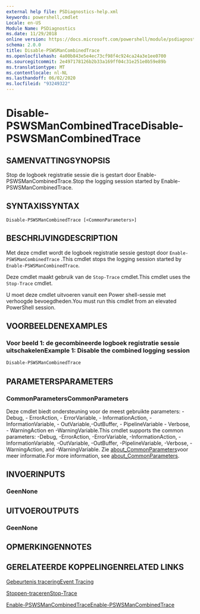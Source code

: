 ```yaml
---
external help file: PSDiagnostics-help.xml
keywords: powershell,cmdlet
Locale: en-US
Module Name: PSDiagnostics
ms.date: 11/29/2018
online version: https://docs.microsoft.com/powershell/module/psdiagnostics/disable-pswsmancombinedtrace?view=powershell-7&WT.mc_id=ps-gethelp
schema: 2.0.0
title: Disable-PSWSManCombinedTrace
ms.openlocfilehash: 4a00b843e5e4ec73cf98f4c924ca24a3e1ee0700
ms.sourcegitcommit: 2e497178126b2b33a169ff04c31e251e0b59e89b
ms.translationtype: MT
ms.contentlocale: nl-NL
ms.lasthandoff: 06/02/2020
ms.locfileid: "93249322"
---
```

# <span data-ttu-id="e8d5b-103">Disable-PSWSManCombinedTrace</span><span class="sxs-lookup"><span data-stu-id="e8d5b-103">Disable-PSWSManCombinedTrace</span></span>

## <span data-ttu-id="e8d5b-104">SAMENVATTING</span><span class="sxs-lookup"><span data-stu-id="e8d5b-104">SYNOPSIS</span></span>
<span data-ttu-id="e8d5b-105">Stop de logboek registratie sessie die is gestart door Enable-PSWSManCombinedTrace.</span><span class="sxs-lookup"><span data-stu-id="e8d5b-105">Stop the logging session started by Enable-PSWSManCombinedTrace.</span></span>

## <span data-ttu-id="e8d5b-106">SYNTAXIS</span><span class="sxs-lookup"><span data-stu-id="e8d5b-106">SYNTAX</span></span>

```
Disable-PSWSManCombinedTrace [<CommonParameters>]
```

## <span data-ttu-id="e8d5b-107">BESCHRIJVING</span><span class="sxs-lookup"><span data-stu-id="e8d5b-107">DESCRIPTION</span></span>

<span data-ttu-id="e8d5b-108">Met deze cmdlet wordt de logboek registratie sessie gestopt door `Enable-PSWSManCombinedTrace` .</span><span class="sxs-lookup"><span data-stu-id="e8d5b-108">This cmdlet stops the logging session started by `Enable-PSWSManCombinedTrace`.</span></span>

<span data-ttu-id="e8d5b-109">Deze cmdlet maakt gebruik van de `Stop-Trace` cmdlet.</span><span class="sxs-lookup"><span data-stu-id="e8d5b-109">This cmdlet uses the `Stop-Trace` cmdlet.</span></span>

<span data-ttu-id="e8d5b-110">U moet deze cmdlet uitvoeren vanuit een Power shell-sessie met verhoogde bevoegdheden.</span><span class="sxs-lookup"><span data-stu-id="e8d5b-110">You must run this cmdlet from an elevated PowerShell session.</span></span>

## <span data-ttu-id="e8d5b-111">VOORBEELDEN</span><span class="sxs-lookup"><span data-stu-id="e8d5b-111">EXAMPLES</span></span>

### <span data-ttu-id="e8d5b-112">Voor beeld 1: de gecombineerde logboek registratie sessie uitschakelen</span><span class="sxs-lookup"><span data-stu-id="e8d5b-112">Example 1: Disable the combined logging session</span></span>

```powershell
Disable-PSWSManCombinedTrace
```

## <span data-ttu-id="e8d5b-113">PARAMETERS</span><span class="sxs-lookup"><span data-stu-id="e8d5b-113">PARAMETERS</span></span>

### <span data-ttu-id="e8d5b-114">CommonParameters</span><span class="sxs-lookup"><span data-stu-id="e8d5b-114">CommonParameters</span></span>

<span data-ttu-id="e8d5b-115">Deze cmdlet biedt ondersteuning voor de meest gebruikte parameters: -Debug, - ErrorAction, - ErrorVariable, - InformationAction, -InformationVariable, - OutVariable,-OutBuffer, - PipelineVariable - Verbose, - WarningAction en -WarningVariable.</span><span class="sxs-lookup"><span data-stu-id="e8d5b-115">This cmdlet supports the common parameters: -Debug, -ErrorAction, -ErrorVariable, -InformationAction, -InformationVariable, -OutVariable, -OutBuffer, -PipelineVariable, -Verbose, -WarningAction, and -WarningVariable.</span></span> <span data-ttu-id="e8d5b-116">Zie [about_CommonParameters](https://go.microsoft.com/fwlink/?LinkID=113216)voor meer informatie.</span><span class="sxs-lookup"><span data-stu-id="e8d5b-116">For more information, see [about_CommonParameters](https://go.microsoft.com/fwlink/?LinkID=113216).</span></span>

## <span data-ttu-id="e8d5b-117">INVOER</span><span class="sxs-lookup"><span data-stu-id="e8d5b-117">INPUTS</span></span>

### <span data-ttu-id="e8d5b-118">Geen</span><span class="sxs-lookup"><span data-stu-id="e8d5b-118">None</span></span>

## <span data-ttu-id="e8d5b-119">UITVOER</span><span class="sxs-lookup"><span data-stu-id="e8d5b-119">OUTPUTS</span></span>

### <span data-ttu-id="e8d5b-120">Geen</span><span class="sxs-lookup"><span data-stu-id="e8d5b-120">None</span></span>

## <span data-ttu-id="e8d5b-121">OPMERKINGEN</span><span class="sxs-lookup"><span data-stu-id="e8d5b-121">NOTES</span></span>

## <span data-ttu-id="e8d5b-122">GERELATEERDE KOPPELINGEN</span><span class="sxs-lookup"><span data-stu-id="e8d5b-122">RELATED LINKS</span></span>

[<span data-ttu-id="e8d5b-123">Gebeurtenis tracering</span><span class="sxs-lookup"><span data-stu-id="e8d5b-123">Event Tracing</span></span>](/windows/desktop/ETW/event-tracing-portal)

[<span data-ttu-id="e8d5b-124">Stoppen-traceren</span><span class="sxs-lookup"><span data-stu-id="e8d5b-124">Stop-Trace</span></span>](stop-trace.md)

[<span data-ttu-id="e8d5b-125">Enable-PSWSManCombinedTrace</span><span class="sxs-lookup"><span data-stu-id="e8d5b-125">Enable-PSWSManCombinedTrace</span></span>](Enable-PSWSManCombinedTrace.md)
